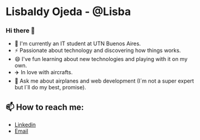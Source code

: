 # Lisbaldy Ojeda - @Lisba

### Hi there 👋

- 🌱 I'm currently an IT student at UTN Buenos Aires.
- ⚡ Passionate about technology and discovering how things works.
- 😄 I've fun learning about new technologies and playing with it on my own.
- ✈️ In love with aircrafts.
- 💬 Ask me about airplanes and web development (I´m not a super expert but I´ll do my best, promise).

## 📫 How to reach me:

- [Linkedin](https://www.linkedin.com/in/lisbaldyojeda/)
- [Email](mailto:lisba7474@gmail.com)
<!--
**Lisba/Lisba** is a ✨ _special_ ✨ repository because its `README.md` (this file) appears on your GitHub profile.

Here are some ideas to get you started:

- 🔭 I’m currently working on ...
- 🌱 I’m currently learning ...
- 👯 I’m looking to collaborate on ...
- 🤔 I’m looking for help with ...
- 💬 Ask me about ...
- 📫 How to reach me: ...
- 😄 Pronouns: ...
- ⚡ Fun fact: ...
-->
